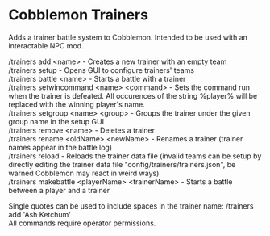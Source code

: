 # Cobblemon Trainers
Adds a trainer battle system to Cobblemon. Intended to be used with an interactable NPC mod.

/trainers add \<name\> - Creates a new trainer with an empty team\
/trainers setup - Opens GUI to configure trainers' teams\
/trainers battle \<name\> - Starts a battle with a trainer\
/trainers setwincommand \<name\> \<command\> - Sets the command run when the trainer is defeated. All occurences of the string %player% will be replaced with the winning player's name.\
/trainers setgroup \<name\> \<group\> - Groups the trainer under the given group name in the setup GUI\
/trainers remove \<name\> - Deletes a trainer\
/trainers rename \<oldName\> \<newName\> - Renames a trainer (trainer names appear in the battle log)\
/trainers reload - Reloads the trainer data file (invalid teams can be setup by directly editing the trainer data file "config/trainers/trainers.json", be warned Cobblemon may react in weird ways)\
/trainers makebattle \<playerName\> \<trainerName\> - Starts a battle between a player and a trainer

Single quotes can be used to include spaces in the trainer name: /trainers add 'Ash Ketchum'\
All commands require operator permissions.
